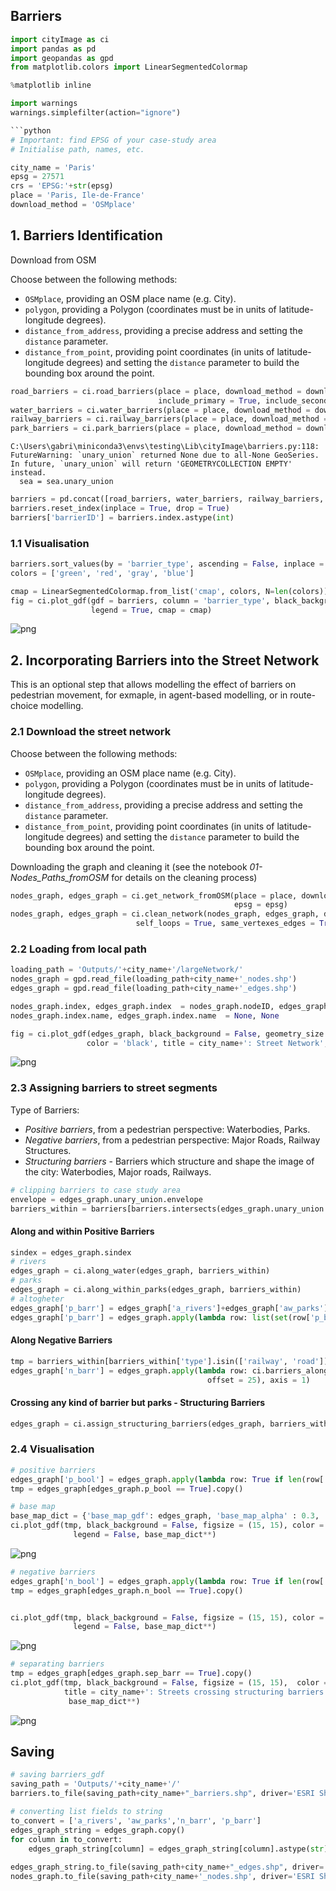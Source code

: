 ## Barriers


```python
import cityImage as ci
import pandas as pd
import geopandas as gpd
from matplotlib.colors import LinearSegmentedColormap

%matplotlib inline

import warnings
warnings.simplefilter(action="ignore")
```


```python
```python
# Important: find EPSG of your case-study area
# Initialise path, names, etc.

city_name = 'Paris'
epsg = 27571
crs = 'EPSG:'+str(epsg)
place = 'Paris, Ile-de-France'
download_method = 'OSMplace'
```

## 1. Barriers Identification
Download from OSM

Choose between the following methods:

* `OSMplace`, providing an OSM place name (e.g. City).
* `polygon`, providing a Polygon (coordinates must be in units of latitude-longitude degrees).
* `distance_from_address`, providing a precise address and setting the `distance` parameter.
* `distance_from_point`, providing point coordinates (in units of latitude-longitude degrees) and setting the `distance` parameter to build the bounding box around the point.


```python
road_barriers = ci.road_barriers(place = place, download_method = download_method, epsg= epsg,
                                 include_primary = True, include_secondary = False)
water_barriers = ci.water_barriers(place = place, download_method = download_method, epsg= epsg)
railway_barriers = ci.railway_barriers(place = place, download_method = download_method, epsg= epsg)
park_barriers = ci.park_barriers(place = place, download_method = download_method, epsg= epsg, min_area = 100000)
```

    C:\Users\gabri\miniconda3\envs\testing\Lib\cityImage\barriers.py:118: FutureWarning: `unary_union` returned None due to all-None GeoSeries. In future, `unary_union` will return 'GEOMETRYCOLLECTION EMPTY' instead.
      sea = sea.unary_union
    


```python
barriers = pd.concat([road_barriers, water_barriers, railway_barriers, park_barriers], ignore_index=True)
barriers.reset_index(inplace = True, drop = True)
barriers['barrierID'] = barriers.index.astype(int)
```

### 1.1 Visualisation


```python
barriers.sort_values(by = 'barrier_type', ascending = False, inplace = True)  
colors = ['green', 'red', 'gray', 'blue']

cmap = LinearSegmentedColormap.from_list('cmap', colors, N=len(colors))
fig = ci.plot_gdf(gdf = barriers, column = 'barrier_type', black_background = False, title = city_name+': Barriers', 
                  legend = True, cmap = cmap)
```


    
![png](img/04/output_8_0.png)
    


## 2. Incorporating Barriers into the Street Network
This is an optional step that allows modelling the effect of barriers on pedestrian movement, for exmaple, in agent-based modelling, or in route-choice modelling.

### 2.1 Download the street network

Choose between the following methods:

* `OSMplace`, providing an OSM place name (e.g. City).
* `polygon`, providing a Polygon (coordinates must be in units of latitude-longitude degrees).
* `distance_from_address`, providing a precise address and setting the `distance` parameter.
* `distance_from_point`, providing point coordinates (in units of latitude-longitude degrees) and setting the `distance` parameter to build the bounding box around the point.

Downloading the graph and cleaning it (see the notebook *01-Nodes_Paths_fromOSM* for details on the cleaning process)


```python
nodes_graph, edges_graph = ci.get_network_fromOSM(place = place, download_method = download_method, network_type = 'walk',
                                                  epsg = epsg)
nodes_graph, edges_graph = ci.clean_network(nodes_graph, edges_graph, dead_ends = True, remove_islands = True,
                            self_loops = True, same_vertexes_edges = True)
```

### 2.2 Loading from local path


```python
loading_path = 'Outputs/'+city_name+'/largeNetwork/'
nodes_graph = gpd.read_file(loading_path+city_name+'_nodes.shp')
edges_graph = gpd.read_file(loading_path+city_name+'_edges.shp')

nodes_graph.index, edges_graph.index  = nodes_graph.nodeID, edges_graph.edgeID
nodes_graph.index.name, edges_graph.index.name  = None, None
```


```python
fig = ci.plot_gdf(edges_graph, black_background = False, geometry_size = 1.0, alpha = 1.0, 
                 color = 'black', title = city_name+': Street Network', figsize = (10,10))
```


    
![png](img/04/output_14_0.png)
    


### 2.3 Assigning barriers to street segments
Type of Barriers:

* *Positive barriers*, from a pedestrian perspective: Waterbodies, Parks.
* *Negative barriers*, from a pedestrian perspective: Major Roads, Railway Structures.
* *Structuring barriers* - Barriers which structure and shape the image of the city: Waterbodies, Major roads, Railways.


```python
# clipping barriers to case study area
envelope = edges_graph.unary_union.envelope
barriers_within = barriers[barriers.intersects(edges_graph.unary_union.envelope)]
```

#### Along and within Positive Barriers


```python
sindex = edges_graph.sindex
# rivers
edges_graph = ci.along_water(edges_graph, barriers_within)
# parks
edges_graph = ci.along_within_parks(edges_graph, barriers_within)
# altogheter
edges_graph['p_barr'] = edges_graph['a_rivers']+edges_graph['aw_parks']
edges_graph['p_barr'] = edges_graph.apply(lambda row: list(set(row['p_barr'])), axis = 1)
```

#### Along Negative Barriers


```python
tmp = barriers_within[barriers_within['type'].isin(['railway', 'road'])]
edges_graph['n_barr'] = edges_graph.apply(lambda row: ci.barriers_along(row['edgeID'], edges_graph, tmp, sindex,
                                            offset = 25), axis = 1)
```

#### Crossing any kind of barrier but parks - Structuring Barriers


```python
edges_graph = ci.assign_structuring_barriers(edges_graph, barriers_within)
```

### 2.4 Visualisation


```python
# positive barriers
edges_graph['p_bool'] = edges_graph.apply(lambda row: True if len(row['p_barr']) > 0 else False, axis = 1)
tmp = edges_graph[edges_graph.p_bool == True].copy()

# base map
base_map_dict = {'base_map_gdf': edges_graph, 'base_map_alpha' : 0.3, 'base_map_color' : 'black'}
ci.plot_gdf(tmp, black_background = False, figsize = (15, 15), color = 'red', title = city_name+': Streets along parks and rivers', 
              legend = False, base_map_dict**)
```


    
![png](img/04/output_24_0.png)
    



```python
# negative barriers
edges_graph['n_bool'] = edges_graph.apply(lambda row: True if len(row['n_barr']) > 0 else False, axis = 1)
tmp = edges_graph[edges_graph.n_bool == True].copy()


ci.plot_gdf(tmp, black_background = False, figsize = (15, 15), color = 'red', title = city_name+': Streets along negative barriers',
              legend = False, base_map_dict**)
```


    
![png](img/04/output_25_0.png)
    



```python
# separating barriers
tmp = edges_graph[edges_graph.sep_barr == True].copy()
ci.plot_gdf(tmp, black_background = False, figsize = (15, 15),  color = 'red', 
            title = city_name+': Streets crossing structuring barriers: water, highways, railways',
             base_map_dict**)
```


    
![png](img/04/output_26_0.png)
    


## Saving 


```python
# saving barriers_gdf
saving_path = 'Outputs/'+city_name+'/'
barriers.to_file(saving_path+city_name+"_barriers.shp", driver='ESRI Shapefile')

# converting list fields to string
to_convert = ['a_rivers', 'aw_parks','n_barr', 'p_barr']
edges_graph_string = edges_graph.copy()
for column in to_convert: 
    edges_graph_string[column] = edges_graph_string[column].astype(str)
    
edges_graph_string.to_file(saving_path+city_name+"_edges.shp", driver='ESRI Shapefile')
nodes_graph.to_file(saving_path+city_name+'_nodes.shp', driver='ESRI Shapefile')
```
